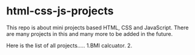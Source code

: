 # html-css-js-projects
This repo is about mini projects based HTML, CSS and JavaScript. There are many projects in this and many more to be added in the future.

Here is the list of all projects.....
1.BMI calcuator.
2.
